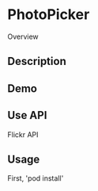 PhotoPicker
===
Overview

## Description

## Demo

## Use API 
Flickr API 
## Usage
First,
'pod install'
